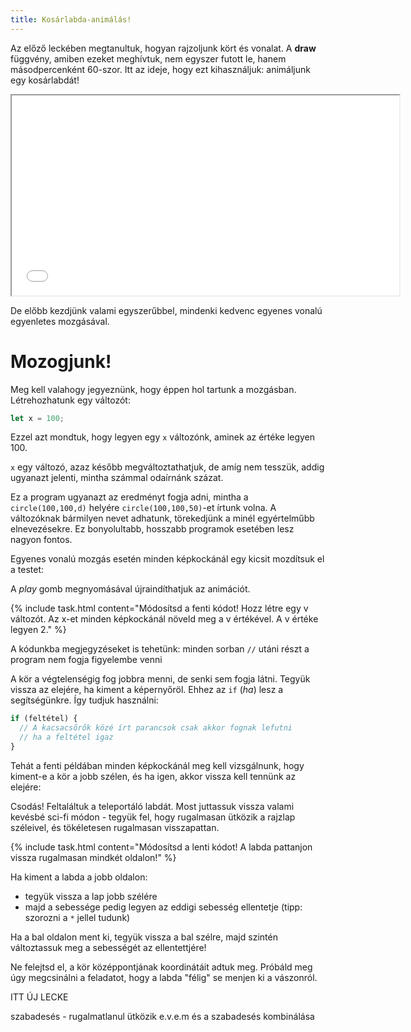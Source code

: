 ```yaml
---
title: Kosárlabda-animálás!
---
```


Az előző leckében megtanultuk, hogyan rajzoljunk kört és vonalat. A **draw** függvény, amiben ezeket meghívtuk, nem egyszer futott le, hanem másodpercenként 60-szor. Itt az ideje, hogy ezt kihasználjuk: animáljunk egy kosárlabdát!

<iframe width="620" height="320" src="demos/bounce.html"></iframe>

De előbb kezdjünk valami egyszerűbbel, mindenki kedvenc egyenes vonalú egyenletes mozgásával.

# Mozogjunk!

Meg kell valahogy jegyeznünk, hogy éppen hol tartunk a mozgásban. Létrehozhatunk egy változót:

```javascript
let x = 100;
```

Ezzel azt mondtuk, hogy legyen egy `x` változónk, aminek az értéke legyen 100.

`x` egy változó, azaz később megváltoztathatjuk, de amíg nem tesszük, addig ugyanazt jelenti, mintha számmal odaírnánk százat.

<script type="text/p5" data-p5-version="1.0.0" data-preview-width="200">
let d = 50;

function setup() {
  createCanvas(200, 200);
}

function draw() {
  background("lightgreen");
  circle(100,100,d);
}
</script>

Ez a program ugyanazt az eredményt fogja adni, mintha a `circle(100,100,d)` helyére `circle(100,100,50)`-et írtunk volna. A változóknak bármilyen nevet adhatunk, törekedjünk a minél egyértelműbb elnevezésekre. Ez bonyolultabb, hosszabb programok esetében lesz nagyon fontos.

Egyenes vonalú mozgás esetén minden képkockánál egy kicsit mozdítsuk el a testet:

<script type="text/p5" data-p5-version="1.0.0" data-preview-width="200">
let x = 10;

function setup() {
  createCanvas(200, 200);
}

function draw() {
  background("lightgreen");
  x = x + 1;
  circle(x,100,20);
}
</script>

A _play_ gomb megnyomásával újraindíthatjuk az animációt.

{% include task.html content="Módosítsd a fenti kódot! Hozz létre egy v változót. Az x-et minden képkockánál növeld meg a v értékével. A v értéke legyen 2." %}

A kódunkba megjegyzéseket is tehetünk: minden sorban `//` utáni részt a program nem fogja figyelembe venni

A kör a végtelenségig fog jobbra menni, de senki sem fogja látni. Tegyük vissza az elejére, ha kiment a képernyőröl. Ehhez az `if` (_ha_) lesz a segítségünkre. Így tudjuk használni:

```javascript
if (feltétel) {
  // A kacsacsőrők közé írt parancsok csak akkor fognak lefutni
  // ha a feltétel igaz
}
```

Tehát a fenti példában minden képkockánál meg kell vizsgálnunk, hogy kiment-e a kör a jobb szélen, és ha igen, akkor vissza kell tennünk az elejére:

<script type="text/p5" data-p5-version="1.0.0" data-preview-width="200">
let x = 10;
let v = 2;

function setup() {
  createCanvas(200, 200);
}

function draw() {
  background("lightgreen");
  x = x + v;
  if(x>200){
      x = 10;
  }
  circle(x,100,20);
}
</script>

Csodás! Feltaláltuk a teleportáló labdát. Most juttassuk vissza valami kevésbé sci-fi módon - tegyük fel, hogy rugalmasan ütközik a rajzlap széleivel, és tökéletesen rugalmasan visszapattan.

{% include task.html content="Módosítsd a lenti kódot! A labda pattanjon vissza rugalmasan mindkét oldalon!" %}

Ha kiment a labda a jobb oldalon:

- tegyük vissza a lap jobb szélére
- majd a sebessége pedig legyen az eddigi sebesség ellentetje
  (tipp: szorozni a `*` jellel tudunk)

Ha a bal oldalon ment ki, tegyük vissza a bal szélre, majd szintén változtassuk meg a sebességét az ellentettjére!

Ne felejtsd el, a kör középpontjának koordinátáit adtuk meg. Próbáld meg úgy megcsinálni a feladatot, hogy a labda "félig" se menjen ki a vászonról.

<script type="text/p5" data-p5-version="1.0.0" data-preview-width="200">
let x = 10;
let v = 2;

function setup() {
  createCanvas(200, 200);
}

function draw() {
  background("lightgreen");
  x = x + v;
  if(x>200){
      x = 10;
  }
  circle(x,100,20);
}
</script>

ITT ÚJ LECKE

szabadesés - rugalmatlanul ütközik
e.v.e.m és a szabadesés kombinálása
